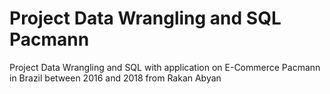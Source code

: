 # Project Data Wrangling and SQL Pacmann
Project Data Wrangling and SQL with application on E-Commerce Pacmann in Brazil between 2016 and 2018 from Rakan Abyan
